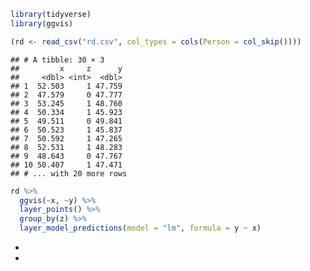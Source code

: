 ``` r
library(tidyverse)
library(ggvis)

(rd <- read_csv("rd.csv", col_types = cols(Person = col_skip())))
```

    ## # A tibble: 30 × 3
    ##         x     z      y
    ##     <dbl> <int>  <dbl>
    ## 1  52.503     1 47.759
    ## 2  47.579     0 47.777
    ## 3  53.245     1 48.760
    ## 4  50.334     1 45.923
    ## 5  49.511     0 49.841
    ## 6  50.523     1 45.837
    ## 7  50.592     1 47.265
    ## 8  52.531     1 48.283
    ## 9  48.643     0 47.767
    ## 10 50.407     1 47.471
    ## # ... with 20 more rows

``` r
rd %>% 
  ggvis(~x, ~y) %>% 
  layer_points() %>% 
  group_by(z) %>% 
  layer_model_predictions(model = "lm", formula = y ~ x)
```

<!--html_preserve-->

<nav class="ggvis-control"> <a class="ggvis-dropdown-toggle" title="Controls" onclick="return false;"></a>
<ul class="ggvis-dropdown">
<li>
</li>
<li>
</li>
</ul>
</nav>

<script type="text/javascript">
  "data": [
    {
      "name": ".0",
      "format": {
        "type": "csv",
        "parse": {
          "x": "number",
          "y": "number"
        }
      },
      "values": "\"x\",\"y\"\n52.503,47.759\n47.579,47.777\n53.245,48.76\n50.334,45.923\n49.511,49.841\n50.523,45.837\n50.592,47.265\n52.531,48.283\n48.643,47.767\n50.407,47.471\n57.003,53.693\n47.04,45.692\n52.698,50.738\n48.707,47.597\n46.899,47.488\n46.85,47.854\n50.513,47.596\n49.425,48.437\n51.896,48.066\n48.75,49.063\n51.782,43.879\n49.871,50.121\n51.042,45.412\n46.586,46.824\n51.813,50.168\n45.45,45.882\n55.532,48.404\n48.445,49.359\n49.479,51.734\n51.296,45.317"
    },
    {
      "name": ".0/group_by1/model_prediction2_flat",
      "format": {
        "type": "csv",
        "parse": {
          "z": "number",
          "pred_": "number",
          "resp_": "number"
        }
      },
      "values": "\"z\",\"pred_\",\"resp_\"\n0,45.45,45.611398498236\n0,45.5059620253165,45.6672717676813\n0,45.5619240506329,45.7231450371267\n0,45.6178860759494,45.779018306572\n0,45.6738481012658,45.8348915760174\n0,45.7298101265823,45.8907648454628\n0,45.7857721518987,45.9466381149081\n0,45.8417341772152,46.0025113843535\n0,45.8976962025316,46.0583846537988\n0,45.9536582278481,46.1142579232442\n0,46.0096202531646,46.1701311926896\n0,46.065582278481,46.2260044621349\n0,46.1215443037975,46.2818777315803\n0,46.1775063291139,46.3377510010256\n0,46.2334683544304,46.393624270471\n0,46.2894303797468,46.4494975399164\n0,46.3453924050633,46.5053708093617\n0,46.4013544303797,46.5612440788071\n0,46.4573164556962,46.6171173482524\n0,46.5132784810127,46.6729906176978\n0,46.5692405063291,46.7288638871432\n0,46.6252025316456,46.7847371565885\n0,46.681164556962,46.8406104260339\n0,46.7371265822785,46.8964836954792\n0,46.7930886075949,46.9523569649246\n0,46.8490506329114,47.00823023437\n0,46.9050126582279,47.0641035038153\n0,46.9609746835443,47.1199767732607\n0,47.0169367088608,47.175850042706\n0,47.0728987341772,47.2317233121514\n0,47.1288607594937,47.2875965815968\n0,47.1848227848101,47.3434698510421\n0,47.2407848101266,47.3993431204875\n0,47.296746835443,47.4552163899328\n0,47.3527088607595,47.5110896593782\n0,47.408670886076,47.5669629288236\n0,47.4646329113924,47.6228361982689\n0,47.5205949367089,47.6787094677143\n0,47.5765569620253,47.7345827371596\n0,47.6325189873418,47.790456006605\n0,47.6884810126582,47.8463292760504\n0,47.7444430379747,47.9022025454957\n0,47.8004050632911,47.9580758149411\n0,47.8563670886076,48.0139490843864\n0,47.9123291139241,48.0698223538318\n0,47.9682911392405,48.1256956232772\n0,48.024253164557,48.1815688927225\n0,48.0802151898734,48.2374421621679\n0,48.1361772151899,48.2933154316132\n0,48.1921392405063,48.3491887010586\n0,48.2481012658228,48.405061970504\n0,48.3040632911392,48.4609352399493\n0,48.3600253164557,48.5168085093947\n0,48.4159873417722,48.57268177884\n0,48.4719493670886,48.6285550482854\n0,48.5279113924051,48.6844283177308\n0,48.5838734177215,48.7403015871761\n0,48.639835443038,48.7961748566215\n0,48.6957974683544,48.8520481260668\n0,48.7517594936709,48.9079213955122\n0,48.8077215189873,48.9637946649576\n0,48.8636835443038,49.0196679344029\n0,48.9196455696203,49.0755412038483\n0,48.9756075949367,49.1314144732936\n0,49.0315696202532,49.187287742739\n0,49.0875316455696,49.2431610121844\n0,49.1434936708861,49.2990342816297\n0,49.1994556962025,49.3549075510751\n0,49.255417721519,49.4107808205204\n0,49.3113797468354,49.4666540899658\n0,49.3673417721519,49.5225273594112\n0,49.4233037974684,49.5784006288565\n0,49.4792658227848,49.6342738983019\n0,49.5352278481013,49.6901471677472\n0,49.5911898734177,49.7460204371926\n0,49.6471518987342,49.801893706638\n0,49.7031139240506,49.8577669760833\n0,49.7590759493671,49.9136402455287\n0,49.8150379746835,49.969513514974\n0,49.871,50.0253867844194\n1,50.334,46.211176033058\n1,50.418417721519,46.2861484200254\n1,50.502835443038,46.3611208069928\n1,50.587253164557,46.4360931939601\n1,50.671670886076,46.5110655809275\n1,50.7560886075949,46.5860379678948\n1,50.8405063291139,46.6610103548622\n1,50.9249240506329,46.7359827418296\n1,51.0093417721519,46.8109551287969\n1,51.0937594936709,46.8859275157643\n1,51.1781772151899,46.9608999027316\n1,51.2625949367089,47.035872289699\n1,51.3470126582279,47.1108446766664\n1,51.4314303797468,47.1858170636337\n1,51.5158481012658,47.2607894506011\n1,51.6002658227848,47.3357618375684\n1,51.6846835443038,47.4107342245358\n1,51.7691012658228,47.4857066115031\n1,51.8535189873418,47.5606789984705\n1,51.9379367088608,47.6356513854379\n1,52.0223544303797,47.7106237724052\n1,52.1067721518987,47.7855961593726\n1,52.1911898734177,47.8605685463399\n1,52.2756075949367,47.9355409333073\n1,52.3600253164557,48.0105133202747\n1,52.4444430379747,48.085485707242\n1,52.5288607594937,48.1604580942094\n1,52.6132784810127,48.2354304811767\n1,52.6976962025316,48.3104028681441\n1,52.7821139240506,48.3853752551115\n1,52.8665316455696,48.4603476420788\n1,52.9509493670886,48.5353200290462\n1,53.0353670886076,48.6102924160135\n1,53.1197848101266,48.6852648029809\n1,53.2042025316456,48.7602371899482\n1,53.2886202531646,48.8352095769156\n1,53.3730379746835,48.910181963883\n1,53.4574556962025,48.9851543508503\n1,53.5418734177215,49.0601267378177\n1,53.6262911392405,49.135099124785\n1,53.7107088607595,49.2100715117524\n1,53.7951265822785,49.2850438987198\n1,53.8795443037975,49.3600162856871\n1,53.9639620253165,49.4349886726545\n1,54.0483797468354,49.5099610596218\n1,54.1327974683544,49.5849334465892\n1,54.2172151898734,49.6599058335566\n1,54.3016329113924,49.7348782205239\n1,54.3860506329114,49.8098506074913\n1,54.4704683544304,49.8848229944586\n1,54.5548860759494,49.959795381426\n1,54.6393037974684,50.0347677683934\n1,54.7237215189873,50.1097401553607\n1,54.8081392405063,50.1847125423281\n1,54.8925569620253,50.2596849292954\n1,54.9769746835443,50.3346573162628\n1,55.0613924050633,50.4096297032302\n1,55.1458101265823,50.4846020901975\n1,55.2302278481013,50.5595744771649\n1,55.3146455696203,50.6345468641322\n1,55.3990632911392,50.7095192510996\n1,55.4834810126582,50.7844916380669\n1,55.5678987341772,50.8594640250343\n1,55.6523164556962,50.9344364120017\n1,55.7367341772152,51.009408798969\n1,55.8211518987342,51.0843811859364\n1,55.9055696202532,51.1593535729037\n1,55.9899873417721,51.2343259598711\n1,56.0744050632911,51.3092983468385\n1,56.1588227848101,51.3842707338058\n1,56.2432405063291,51.4592431207732\n1,56.3276582278481,51.5342155077405\n1,56.4120759493671,51.6091878947079\n1,56.4964936708861,51.6841602816753\n1,56.5809113924051,51.7591326686426\n1,56.6653291139241,51.83410505561\n1,56.749746835443,51.9090774425773\n1,56.834164556962,51.9840498295447\n1,56.918582278481,52.059022216512\n1,57.003,52.1339946034794"
    },
    {
      "name": ".0/group_by1/model_prediction2",
      "source": ".0/group_by1/model_prediction2_flat",
      "transform": [
        {
          "type": "treefacet",
          "keys": [
            "data.z"
          ]
        }
      ]
    },
    {
      "name": "scale/x",
      "format": {
        "type": "csv",
        "parse": {
          "domain": "number"
        }
      },
      "values": "\"domain\"\n44.87235\n57.58065"
    },
    {
      "name": "scale/y",
      "format": {
        "type": "csv",
        "parse": {
          "domain": "number"
        }
      },
      "values": "\"domain\"\n43.3883\n54.1837"
    }
  ],
  "scales": [
    {
      "name": "x",
      "domain": {
        "data": "scale/x",
        "field": "data.domain"
      },
      "zero": false,
      "nice": false,
      "clamp": false,
      "range": "width"
    },
    {
      "name": "y",
      "domain": {
        "data": "scale/y",
        "field": "data.domain"
      },
      "zero": false,
      "nice": false,
      "clamp": false,
      "range": "height"
    }
  ],
  "marks": [
    {
      "type": "symbol",
      "properties": {
        "update": {
          "fill": {
            "value": "#000000"
          },
          "size": {
            "value": 50
          },
          "x": {
            "scale": "x",
            "field": "data.x"
          },
          "y": {
            "scale": "y",
            "field": "data.y"
          }
        },
        "ggvis": {
          "data": {
            "value": ".0"
          }
        }
      },
      "from": {
        "data": ".0"
      }
    },
    {
      "type": "group",
      "from": {
        "data": ".0/group_by1/model_prediction2"
      },
      "marks": [
        {
          "type": "line",
          "properties": {
            "update": {
              "stroke": {
                "value": "#000000"
              },
              "strokeWidth": {
                "value": 2
              },
              "x": {
                "scale": "x",
                "field": "data.pred_"
              },
              "y": {
                "scale": "y",
                "field": "data.resp_"
              },
              "fill": {
                "value": "transparent"
              }
            },
            "ggvis": {
              "data": {
                "value": ".0/group_by1/model_prediction2"
              }
            }
          }
        }
      ]
    }
  ],
  "legends": [],
  "axes": [
    {
      "type": "x",
      "scale": "x",
      "orient": "bottom",
      "layer": "back",
      "grid": true,
      "title": "x"
    },
    {
      "type": "y",
      "scale": "y",
      "orient": "left",
      "layer": "back",
      "grid": true,
      "title": "y"
    }
  ],
  "padding": null,
  "ggvis_opts": {
    "keep_aspect": false,
    "resizable": true,
    "padding": {},
    "duration": 250,
    "renderer": "svg",
    "hover_duration": 0,
    "width": 672,
    "height": 480
  },
  "handlers": null
};
</script>
<!--/html_preserve-->
